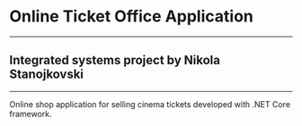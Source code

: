 # Online Ticket Office Application
-----------------------------------------------------------------------------------
## Integrated systems project by Nikola Stanojkovski
-----------------------------------------------------------------------------------

Online shop application for selling cinema tickets developed with .NET Core framework.
